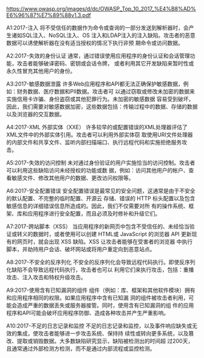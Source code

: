 https://www.owasp.org/images/d/dc/OWASP_Top_10_2017_%E4%B8%AD%E6%96%87%E7%89%88v1.3.pdf

A1:2017-注入
将不受信任的数据作为命令或查询的一部分发送到解析器时，会产生诸如SQL注入、NoSQL注入、OS
注入和LDAP注入的注入缺陷。攻击者的恶意数据可以诱使解析器在没有适当授权的情况下执行非预
期命令或访问数据。

A2:2017-失效的身份认证
通常，通过错误使用应用程序的身份认证和会话管理功能，攻击者能够破译密码、密钥或会话令牌，
或者利用其它开发缺陷来暂时性或永久性冒充其他用户的身份。

A3:2017-敏感数据泄露
许多Web应用程序和API都无法正确保护敏感数据，例如：财务数据、医疗数据和PII数据。攻击者可
以通过窃取或修改未加密的数据来实施信用卡诈骗、身份盗窃或其他犯罪行为。未加密的敏感数据
容易受到破坏，因此，我们需要对敏感数据加密，这些数据包括：传输过程中的数据、存储的数据
以及浏览器的交互数据。

A4:2017-XML 外部实体（XXE）
许多较早的或配置错误的XML处理器评估了XML文件中的外部实体引用。攻击者可以利用外部实体窃
取使用URI文件处理器的内部文件和共享文件、监听内部扫描端口、执行远程代码和实施拒绝服务攻
击。

A5:2017-失效的访问控制
未对通过身份验证的用户实施恰当的访问控制。攻击者可以利用这些缺陷访问未经授权的功能或数
据，例如：访问其他用户的帐户、查看敏感文件、修改其他用户的数据、更改访问权限等。

A6:2017-安全配置错误
安全配置错误是最常见的安全问题，这通常是由于不安全的默认配置、不完整的临时配置、开源云
存储、错误的 HTTP 标头配置以及包含敏感信息的详细错误信息所造成的。因此，我们不仅需要对所
有的操作系统、框架、库和应用程序进行安全配置，而且必须及时修补和升级它们。

A7:2017-跨站脚本（XSS）
当应用程序的新网页中包含不受信任的、未经恰当验证或转义的数据时，或者使用可以创建 HTML或
JavaScript 的浏览器 API 更新现有的网页时，就会出现 XSS 缺陷。XSS 让攻击者能够在受害者的浏览器
中执行脚本，并劫持用户会话、破坏网站或将用户重定向到恶意站点。

A8:2017-不安全的反序列化
不安全的反序列化会导致远程代码执行。即使反序列化缺陷不会导致远程代码执行，攻击者也可以
利用它们来执行攻击，包括：重播攻击、注入攻击和特权升级攻击。

A9:2017-使用含有已知漏洞的组件
组件（例如：库、框架和其他软件模块）拥有和应用程序相同的权限。如果应用程序中含有已知漏
洞的组件被攻击者利用，可能会造成严重的数据丢失或服务器接管。同时，使用含有已知漏洞的组
件的应用程序和API可能会破坏应用程序防御、造成各种攻击并产生严重影响。

A10:2017-不足的日志记录和监控
不足的日志记录和监控，以及事件响应缺失或无效的集成，使攻击者能够进一步攻击系统、保持持
续性或转向更多系统，以及篡改、提取或销毁数据。大多数缺陷研究显示，缺陷被检测出的时间超
过200天，且通常通过外部检测方检测，而不是通过内部流程或监控检测。

